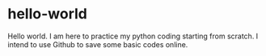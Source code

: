 # hello-world
Hello world. I am here to practice my python coding starting from scratch. I intend to use Github to save some basic codes online.
